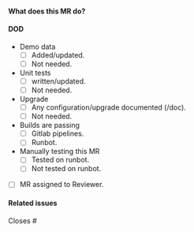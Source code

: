 #### What does this MR do?

<!-- Briefly describe what this MR is about -->

#### DOD

- Demo data
  - [ ] Added/updated.
  - [ ] Not needed.
- Unit tests
  - [ ] written/updated.
  - [ ] Not needed.
- Upgrade
  - [ ] Any configuration/upgrade documented (/doc).
  - [ ] Not needed.
- Builds are passing
  - [ ] Gitlab pipelines.
  - [ ] Runbot.
- Manually testing this MR
  - [ ] Tested on runbot.
  - [ ] Not tested on runbot.
- [ ] MR assigned to Reviewer.

#### Related issues

<!-- Mention the issue(s) this MR closes or is related to -->

Closes #
